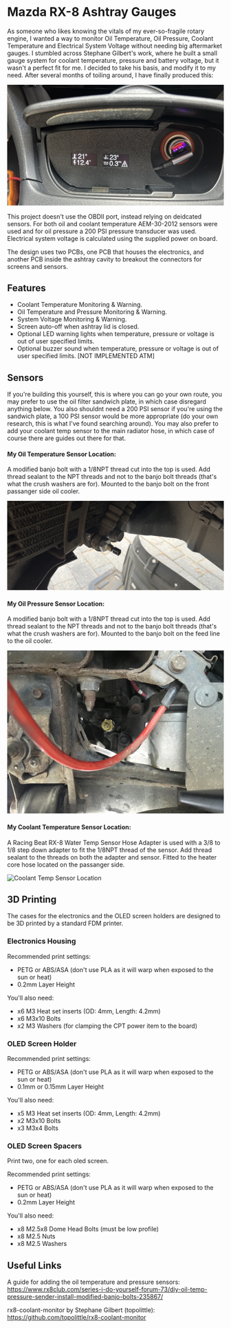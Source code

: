 # Mazda RX-8 Ashtray Gauges

As someone who likes knowing the vitals of my ever-so-fragile rotary engine, I wanted a way to monitor Oil Temperature, Oil Pressure, Coolant Temperature and Electrical System Voltage without needing big aftermarket gauges. I stumbled across Stephane Gilbert's work, where he built a small gauge system for coolant temperature, pressure and battery voltage, but it wasn't a perfect fit for me. I decided to take his basis, and modify it to my need. After several months of toiling around, I have finally produced this:

![RX8 Ashtray Gauges Installed](images/ashtray_installed.jpeg)

This project doesn't use the OBDII port, instead relying on deidcated sensors. For both oil and coolant temperature AEM-30-2012 sensors were used and for oil pressure a 200 PSI pressure transducer was used. Electrical system voltage is calculated using the supplied power on board.

The design uses two PCBs, one PCB that houses the electronics, and another PCB inside the ashtray cavity to breakout the connectors for screens and sensors.

## Features
- Coolant Temperature Monitoring & Warning.
- Oil Temperature and Pressure Monitoring & Warning.
- System Voltage Monitoring & Warning.
- Screen auto-off when ashtray lid is closed.
- Optional LED warning lights when temperature, pressure or voltage is out of user specified limits.
- Optional buzzer sound when temperature, pressure or voltage is out of user specified limits. [NOT IMPLEMENTED ATM]

## Sensors
If you're building this yourself, this is where you can go your own route, you may prefer to use the oil filter sandwich plate, in which case disregard anything below. You also shouldnt need a 200 PSI sensor if you're using the sandwich plate, a 100 PSI sensor would be more appropriate (do your own research, this is what I've found searching around). You may also prefer to add your coolant temp sensor to the main radiator hose, in which case of course there are guides out there for that.

#### My Oil Temperature Sensor Location:
A modified banjo bolt with a 1/8NPT thread cut into the top is used. Add thread sealant to the NPT threads and not to the banjo bolt threads (that's what the crush washers are for). Mounted to the banjo bolt on the front passanger side oil cooler.

![Oil Temp Sensor Location](images/oil_temp_location.jpeg)

#### My Oil Pressure Sensor Location:
A modified banjo bolt with a 1/8NPT thread cut into the top is used. Add thread sealant to the NPT threads and not to the banjo bolt threads (that's what the crush washers are for). Mounted to the banjo bolt on the feed line to the oil cooler.

![Oil Pressure Sensor Location](images/oil_pressure_location.JPG)

#### My Coolant Temperature Sensor Location:
A Racing Beat RX-8 Water Temp Sensor Hose Adapter is used with a 3/8 to 1/8 step down adapter to fit the 1/8NPT thread of the sensor. Add thread sealant to the threads on both the adapter and sensor. Fitted to the heater core hose located on the passanger side.

![Coolant Temp Sensor Location](images/cool_temp_location.png)

## 3D Printing
The cases for the electronics and the OLED screen holders are designed to be 3D printed by a standard FDM printer. 

### Electronics Housing
Recommended print settings:
- PETG or ABS/ASA (don't use PLA as it will warp when exposed to the sun or heat)
- 0.2mm Layer Height

You'll also need:
- x6 M3 Heat set inserts (OD: 4mm, Length: 4.2mm)
- x6 M3x10 Bolts
- x2 M3 Washers (for clamping the CPT power item to the board)

### OLED Screen Holder
Recommended print settings:
- PETG or ABS/ASA (don't use PLA as it will warp when exposed to the sun or heat)
- 0.1mm or 0.15mm Layer Height

You'll also need:
- x5 M3 Heat set inserts (OD: 4mm, Length: 4.2mm)
- x2 M3x10 Bolts
- x3 M3x4 Bolts

### OLED Screen Spacers
Print two, one for each oled screen.

Recommended print settings:
- PETG or ABS/ASA (don't use PLA as it will warp when exposed to the sun or heat)
- 0.2mm Layer Height

You'll also need:
- x8 M2.5x8 Dome Head Bolts (must be low profile)
- x8 M2.5 Nuts
- x8 M2.5 Washers

## Useful Links
A guide for adding the oil temperature and pressure sensors: https://www.rx8club.com/series-i-do-yourself-forum-73/diy-oil-temp-pressure-sender-install-modified-banjo-bolts-235867/

rx8-coolant-monitor by Stephane Gilbert (topolittle): https://github.com/topolittle/rx8-coolant-monitor
